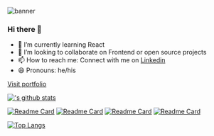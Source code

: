 ![banner](https://images.unsplash.com/photo-1484417894907-623942c8ee29?ixlib=rb-1.2.1&ixid=MnwxMjA3fDB8MHxwaG90by1wYWdlfHx8fGVufDB8fHx8&auto=format&fit=crop&w=1932&q=80)

### Hi there 👋



<!-- - 🔭 I’m currently working on ... -->
<!-- - 🤔 I’m looking for help with  -->
<!-- - 💬 Ask me about ... -->
- 🌱 I’m currently learning React
- 👯 I’m looking to collaborate on Frontend or open source projects
- 📫 How to reach me: Connect with me on [Linkedin](https://www.linkedin.com/in/dw95)
- 😄 Pronouns: he/his
<!-- - ⚡ Fun fact: I'm a cinephile and a melomaniac -->

[Visit portfolio](https://codemasterdev.github.io/portfolio/)

[!['s github stats](https://github-readme-stats.vercel.app/api?username=codemasterdev&count_private=true&show_icons=true&theme=dark&hide_rank=false)](https://github.com/anuraghazra/github-readme-stats)

[![Readme Card](https://github-readme-stats.vercel.app/api/pin/?username=codemasterdev&repo=portfolio&show_icons=true&theme=dark)](https://codemasterdev.github.io/portfolio/)
[![Readme Card](https://github-readme-stats.vercel.app/api/pin/?username=codemasterdev&repo=javascript-quiz&show_icons=true&theme=dark)](https://codemasterdev.github.io/javascript-quiz/)
[![Readme Card](https://github-readme-stats.vercel.app/api/pin/?username=codemasterdev&repo=taskmaster-pro&show_icons=true&theme=dark)](https://codemasterdev.github.io/taskmaster-pro/)
[![Readme Card](https://github-readme-stats.vercel.app/api/pin/?username=codemasterdev&repo=weather-app&show_icons=true&theme=dark)](https://codemasterdev.github.io/weather-app/)



[![Top Langs](https://github-readme-stats.vercel.app/api/top-langs/?username=codemasterdev&show_icons=true&theme=dark)](https://github.com/anuraghazra/github-readme-stats)
